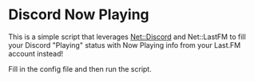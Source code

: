 # Discord Now Playing

This is a simple script that leverages [Net::Discord](https://github.com/vsTerminus/Net-Discord) and Net::LastFM to fill your Discord "Playing" status with Now Playing info from your Last.FM account instead!

Fill in the config file and then run the script.
